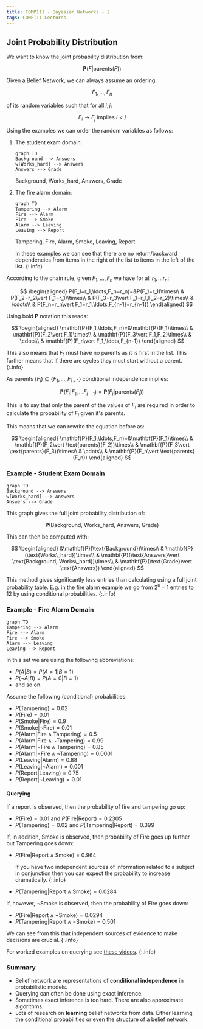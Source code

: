 ```yaml
---
title: COMP111 - Bayesian Networks - 2
tags: COMP111 Lectures
---
```

## Joint Probability Distribution
We want to know the joint probability distribution from: 

$$\mathbf{P}(F\vert \text{parents}(F))$$

Given a Belief Network, we can always assume an ordering:

$$F_1,\ldots,F_n$$

of its random variables such that for all $i,j$:

$$F_i\rightarrow F_j \text{ implies } i<j$$

Using the examples we can order the random variables as follows:

1. The student exam domain:
    
    ```mermaid
    graph TD
    Background --> Answers
    w[Works_hard] --> Answers
    Answers --> Grade
    ```

    $\text{Background, Works\_hard, Answers, Grade}$
1. The fire alarm domain:

    ```mermaid
    graph TD
    Tampering --> Alarm
    Fire --> Alarm
    Fire --> Smoke
    Alarm --> Leaving
    Leaving --> Report
    ```

    $\text{Tampering, Fire, Alarm, Smoke, Leaving, Report}$
    
    In these examples we can see that there are no return/backward dependencies from items in the right of the list to items in the left of the list.
    {:.info}
    
According to the chain rule, given $F_1,\ldots,F_n$ we have for all $r_1,\ldots r_n$:

$$
\begin{aligned}
P(F_1=r_1,\ldots,F_n=r_n)=&P(F_1=r_1)\times\\
& P(F_2=r_2\vert F_1=r_1)\times\\
& P(F_3=r_3\vert F_1=r_1,F_2=r_2)\times\\
& \cdots\\
& P(F_n=r_n\vert F_1=r_1,\ldots,F_{n-1}=r_{n-1})
\end{aligned}
$$

Using bold $\mathbf{P}$ notation this reads:

$$
\begin{aligned}
\mathbf{P}(F_1,\ldots,F_n)=&\mathbf{P}(F_1)\times\\
& \mathbf{P}(F_2\vert F_1)\times\\
& \mathbf{P}(F_3\vert F_1,F_2)\times\\
& \cdots\\
& \mathbf{P}(F_n\vert F_1,\ldots,F_{n-1})
\end{aligned}
$$

This also means that $F_1$ must have no parents as it is first in the list. This further means that if there are cycles they must start without a parent.
{:.info}

As parents $(F_i)\subseteq\{F_1,\ldots,F_{i-1}\}$ conditional independence implies:

$$\mathbf{P}(F_i\vert F_1,\ldots F_{i-1})=\mathbf{P}(F_i\vert\text{parents}(F_i))$$

This is to say that only the parent of the values of $F_i$ are required in order to calculate the probability of $F_i$ given it's parents.

This means that we can rewrite the equation before as:

$$
\begin{aligned}
\mathbf{P}(F_1,\ldots,F_n)=&\mathbf{P}(F_1)\times\\
& \mathbf{P}(F_2\vert \text{parents}(F_2))\times\\
& \mathbf{P}(F_3\vert \text{parents}(F_3))\times\\
& \cdots\\
& \mathbf{P}(F_n\vert \text{parents}(F_n))
\end{aligned}
$$

### Example - Student Exam Domain

```mermaid
graph TD
Background --> Answers
w[Works_hard] --> Answers
Answers --> Grade
```

This graph gives the full joint probability distribution of:

$$\mathbf{P}(\text{Background, Works\_hard, Answers, Grade})$$

This can then be computed with:

$$
\begin{aligned}
&\mathbf{P}(\text{Background})\times\\
& \mathbf{P}(\text{Works\_hard})\times\\
& \mathbf{P}(\text{Answers}\vert \text{Background, Works\_hard})\times\\
& \mathbf{P}(\text{Grade}\vert \text{Answers})
\end{aligned}
$$

This method gives significantly less entries than calculating using a full joint probability table. E.g. in the fire alarm example we go from $2^6-1$ entries to 12 by using conditional probabilities.
{:.info}

### Example - Fire Alarm Domain

```mermaid
graph TD
Tampering --> Alarm
Fire --> Alarm
Fire --> Smoke
Alarm --> Leaving
Leaving --> Report
```

In this set we are using the following abbreviations:

* $P(A\vert B)=P(A=1\vert B=1)$
* $P(\neg A \vert B ) = P(A=0\vert B=1)$
* and so on.

Assume the following (conditional) probabilities:

* $P(\text{Tampering})=0.02$
* $P(\text{Fire})=0.01$
* $P(\text{Smoke} \vert \text{Fire})=0.9$
* $P(\text{Smoke} \vert \neg\text{Fire})=0.01$
* $P(\text{Alarm} \vert \text{Fire}\wedge\text{Tampering})=0.5$
* $P(\text{Alarm} \vert \text{Fire}\wedge\neg\text{Tampering})=0.99$
* $P(\text{Alarm} \vert \neg\text{Fire}\wedge\text{Tampering})=0.85$
* $P(\text{Alarm} \vert \neg\text{Fire}\wedge\neg\text{Tampering})=0.0001$
* $P(\text{Leaving} \vert \text{Alarm})=0.88$
* $P(\text{Leaving} \vert \neg\text{Alarm})=0.001$
* $P(\text{Report} \vert \text{Leaving})=0.75$
* $P(\text{Report} \vert \neg\text{Leaving})=0.01$

#### Querying
If a report is observed, then the probability of fire and tampering go up:

* $P(\text{Fire})=0.01$ and $P(\text{Fire}\vert\text{Report})=0.2305$
* $P(\text{Tampering})=0.02$ and $P(\text{Tampering}\vert\text{Report})=0.399$

If, in addition, Smoke is observed, then probability of Fire goes up further but Tampering goes down:

* $P(\text{Fire}\vert \text{Report}\wedge\text{Smoke})=0.964$
    
    If you have two independent sources of information related to a subject in conjunction then you can expect the probability to increase dramatically.
    {:.info}
* $P(\text{Tampering}\vert \text{Report}\wedge\text{Smoke})=0.0284$

If, however, $\neg$Smoke is observed, then the probability of Fire goes down:

* $P(\text{Fire}\vert \text{Report}\wedge\neg\text{Smoke})=0.0294$
* $P(\text{Tampering}\vert \text{Report}\wedge\neg\text{Smoke})=0.501$

We can see from this that independent sources of evidence to make decisions are crucial.
{:.info}

For worked examples on querying see [these videos](https://liverpool.instructure.com/courses/17569/pages/additional-videos-on-querying-the-alarm-system-belief-network?module_item_id=317996).
{:.info}

### Summary
* Belief network are representations of **conditional independence** in probabilistic models.
* Querying can often be done using exact inference.
* Sometimes exact inference is too hard. There are also approximate algorithms.
* Lots of research on **learning** belief networks from data. Either learning the conditional probabilities or even the structure of a belief network.